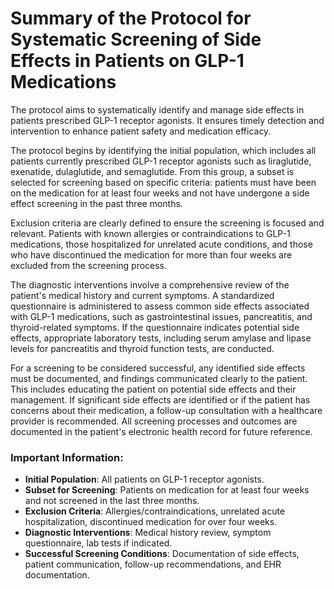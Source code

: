 # Summary of the Protocol for Systematic Screening of Side Effects in Patients on GLP-1 Medications

The protocol aims to systematically identify and manage side effects in patients prescribed GLP-1 receptor agonists. It ensures timely detection and intervention to enhance patient safety and medication efficacy.

The protocol begins by identifying the initial population, which includes all patients currently prescribed GLP-1 receptor agonists such as liraglutide, exenatide, dulaglutide, and semaglutide. From this group, a subset is selected for screening based on specific criteria: patients must have been on the medication for at least four weeks and not have undergone a side effect screening in the past three months. 

Exclusion criteria are clearly defined to ensure the screening is focused and relevant. Patients with known allergies or contraindications to GLP-1 medications, those hospitalized for unrelated acute conditions, and those who have discontinued the medication for more than four weeks are excluded from the screening process.

The diagnostic interventions involve a comprehensive review of the patient's medical history and current symptoms. A standardized questionnaire is administered to assess common side effects associated with GLP-1 medications, such as gastrointestinal issues, pancreatitis, and thyroid-related symptoms. If the questionnaire indicates potential side effects, appropriate laboratory tests, including serum amylase and lipase levels for pancreatitis and thyroid function tests, are conducted.

For a screening to be considered successful, any identified side effects must be documented, and findings communicated clearly to the patient. This includes educating the patient on potential side effects and their management. If significant side effects are identified or if the patient has concerns about their medication, a follow-up consultation with a healthcare provider is recommended. All screening processes and outcomes are documented in the patient's electronic health record for future reference.

### Important Information:
- **Initial Population**: All patients on GLP-1 receptor agonists.
- **Subset for Screening**: Patients on medication for at least four weeks and not screened in the last three months.
- **Exclusion Criteria**: Allergies/contraindications, unrelated acute hospitalization, discontinued medication for over four weeks.
- **Diagnostic Interventions**: Medical history review, symptom questionnaire, lab tests if indicated.
- **Successful Screening Conditions**: Documentation of side effects, patient communication, follow-up recommendations, and EHR documentation.